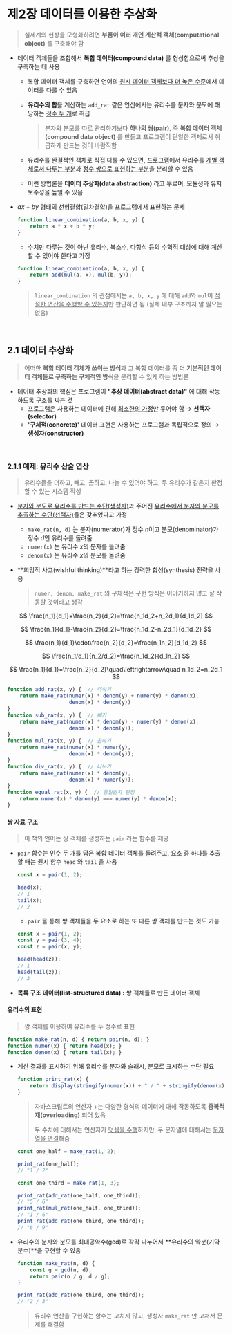 # 제2장 데이터를 이용한 추상화

> 실세계의 현상을 모형화하려면 **부품이 여러 개인 계산적 객체(computational object)** 를 구축해야 함

- 데이터 객체들을 조합해서 **복합 데이터(compound data)** 를 형성함으로써 추상을 구축하는 데 사용

  - 복합 데이터 객체를 구축하면 언어의 <u>원시 데이터 객체보다 더 높은 수준</u>에서 데이터를 다룰 수 있음

  - **유리수의 합**을 계산하는 `add_rat` 같은 연산에서는 유리수를 분자와 분모에 해당하는 <u>정수 두 개</u>로 취급

    > 분자와 분모를 따로 관리하기보다 **하나의 쌍(pair)**, 즉 **복합 데이터 객체(compound data object)** 를 만들고 프로그램이 단일한 객체로서 취급하게 만드는 것이 바람직함

  - 유리수를 완결적인 객체로 직접 다룰 수 있으면, 프로그램에서 유리수를 <u>개별 객체로서 다루는 부분</u>과 <u>정수 쌍으로 표현하는 부분</u>을 분리할 수 있음

  - 이런 방법론을 **데이터 추상화(data abstraction)** 라고 부르며, 모듈성과 유지보수성을 높일 수 있음

- $ax+by$ 형태의 선형결합(일차결합)을 프로그램에서 표현하는 문제

  ```js
  function linear_combination(a, b, x, y) {
      return a * x + b * y;
  }
  ```

  - 수치만 다루는 것이 아닌 유리수, 복소수, 다항식 등의 수학적 대상에 대해 계산할 수 있어야 한다고 가정

  ```js
  function linear_combination(a, b, x, y) {
      return add(mul(a, x), mul(b, y));
  }
  ```

  > `linear_combination` 의 관점에서는 `a, b, x, y` 에 대해 `add`와 `mul`이 <u>적절한 연산을 수행할 수 있는지</u>만 판단하면 됨 (실제 내부 구조까지 알 필요는 없음)

<br>

## 2.1 데이터 추상화

> 어떠한 **복합 데이터 객체가 쓰이는 방식**과 그 복합 데이터를 좀 더 **기본적인 데이터 객체들로 구축하는 구체적인 방식**을 분리할 수 있게 하는 방법론

- 데이터 추상화의 핵심은 프로그램이 **"추상 데이터(abstract data)"** 에 대해 작동하도록 구조를 짜는 것
  - 프로그램은 사용하는 데이터에 관해 <u>최소한의 가정</u>만 두어야 함 → **선택자(selector)**
  - **'구체적(concrete)'** 데이터 표현은 사용하는 프로그램과 독립적으로 정의 → **생성자(constructor)**

<br>

### 2.1.1 예제: 유리수 산술 연산

> 유리수들을 더하고, 빼고, 곱하고, 나눌 수 있어야 하고, 두 유리수가 같은지 판정할 수 있는 시스템 작성

- <u>분자와 분모로 유리수를 만드는 수단(생성자)</u>과 주어진 <u>유리수에서 분자와 분모를 추출하는 수단(선택자)</u>들은 갖추었다고 가정

  - `make_rat(n, d)` 는 분자(numerator)가 정수 $n$이고 분모(denominator)가 정수 $d$인 유리수를 돌려줌
  - `numer(x)` 는 유리수 $x$의 분자를 돌려줌
  - `denom(x)` 는 유리수 $x$의 분모를 돌려줌

- **희망적 사고(wishful thinking)**라고 하는 강력한 합성(synthesis) 전략을 사용

  > `numer, denom, make_rat` 의 구체적은 구현 방식은 이야기하지 않고 잘 작동할 것이라고 생각

$$
\frac{n_1}{d_1}+\frac{n_2}{d_2}=\frac{n_1d_2+n_2d_1}{d_1d_2}
$$

$$
\frac{n_1}{d_1}-\frac{n_2}{d_2}=\frac{n_1d_2-n_2d_1}{d_1d_2}
$$

$$
\frac{n_1}{d_1}\cdot\frac{n_2}{d_2}=\frac{n_1n_2}{d_1d_2}
$$

$$
\frac{n_1/d_1}{n_2/d_2}=\frac{n_1d_2}{d_1n_2}
$$

$$
\frac{n_1}{d_1}=\frac{n_2}{d_2}\quad\leftrightarrow\quad n_1d_2=n_2d_1
$$

```js
function add_rat(x, y) {  // 더하기
    return make_rat(numer(x) * denom(y) + numer(y) * denom(x),
                   	denom(x) * denom(y))
}
function sub_rat(x, y) {  // 빼기
    return make_rat(numer(x) * denom(y) - numer(y) * denom(x),
                   	denom(x) * denom(y));
}
function mul_rat(x, y) {  // 곱하기
    return make_rat(numer(x) * numer(y),
                   	denom(x) * denom(y));
}
function div_rat(x, y) {  // 나누기
    return make_rat(numer(x) * denom(y),
                   	denom(x) * numer(y));
}
function equal_rat(x, y) {  // 동일한지 판정
    return numer(x) * denom(y) === numer(y) * denom(x);
}
```

#### 쌍 자료 구조

> 이 책의 언어는 쌍 객체를 생성하는 `pair` 라는 함수를 제공

- `pair` 함수는 인수 두 개를 담은 복합 데이터 객체를 돌려주고, 요소 중 하나를 추출할 때는 원시 함수 `head` 와 `tail` 을 사용

  ```js
  const x = pair(1, 2);
  
  head(x);
  // 1
  tail(x);
  // 2
  ```

  - `pair` 을 통해 쌍 객체들을 두 요소로 하는 또 다른 쌍 객체를 만드는 것도 가능

  ```js
  const x = pair(1, 2);
  const y = pair(3, 4);
  const z = pair(x, y);
  
  head(head(z));
  // 1
  head(tail(z));
  // 3
  ```

- **목록 구조 데이터(list-structured data) :** 쌍 객체들로 만든 데이터 객체

#### 유리수의 표현

> 쌍 객체를 이용하여 유리수를 두 정수로 표현

```js
function make_rat(n, d) { return pair(n, d); }
function numer(x) { return head(x); }
function denom(x) { return tail(x); }
```

- 계산 결과를 표시하기 위해 유리수를 분자와 슬래시, 분모로 표시하는 수단 필요

  ```js
  function print_rat(x) {
      return display(stringify(numer(x)) + " / " + stringify(denom(x)));
  }
  ```

  > 자바스크립트의 연산자 +는 다양한 형식의 데이터에 대해 작동하도록 **중복적재(overloading)** 되어 있음
  >
  > 두 수치에 대해서는 연산자가 <u>덧셈을 수행</u>하지만, 두 문자열에 대해서는 <u>문자열을 연결</u>해줌

  ```js
  const one_half = make_rat(1, 2);
  
  print_rat(one_half);
  // "1 / 2"
  
  const one_third = make_rat(1, 3);
  
  print_rat(add_rat(one_half, one_third));
  // "5 / 6"
  print_rat(mul_rat(one_half, one_third));
  // "1 / 6"
  print_rat(add_rat(one_third, one_third));
  // "6 / 9"
  ```

- 유리수의 분자와 분모를 최대공약수(gcd)로 각각 나누어서 **유리수의 약분(기약분수)**을 구현할 수 있음

  ```js
  function make_rat(n, d) {
      const g = gcd(n, d);
      return pair(n / g, d / g);
  }
  ```

  ```js
  print_rat(add_rat(one_third, one_third));
  // "2 / 3"
  ```

  > 유리수 연산을 구현하는 함수는 고치지 않고, 생성자 `make_rat` 만 고쳐서 문제를 해결함